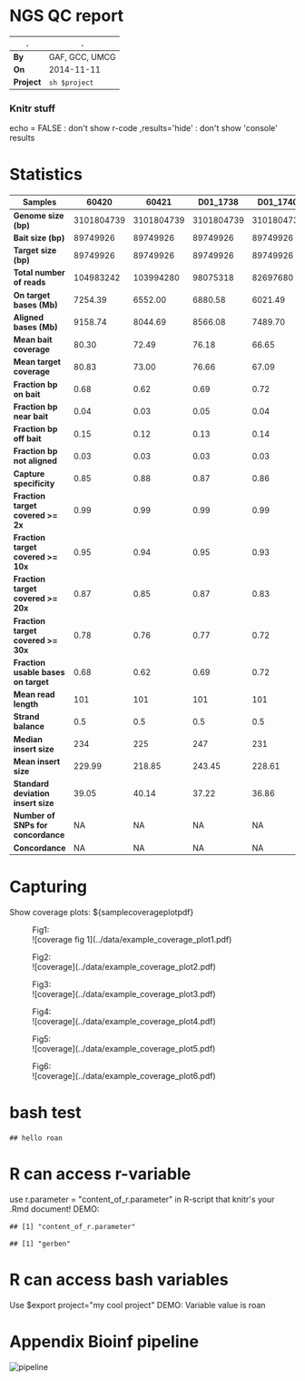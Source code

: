 # NGS QC report

.|.
---|---
**By** | GAF, GCC, UMCG
**On** | 2014-11-11
**Project** | `sh $project`

### Knitr stuff
echo = FALSE : don't show r-code
,results='hide' : don't show 'console' results

# Statistics
Samples|60420|60421|D01_1738|D01_1740|58913|div472|div534|div678|D01_2051|D01_2121|D94_0780|D94_0853|D94_0900|D01_2542|D01_2544|D01_2546|D02_0737|D02_0923|D96_2129|D96_2125|D96_2127|D02_1635|D02_1637|D02_2495|D99_0735|D02_4772|D97_1628|D01_3687|13869|15311|8180|39548 
 ---|---|---|---|---|---|---|---|---|---|---|---|---|---|---|---|---|---|---|---|---|---|---|---|---|---|---|---|---|---|---|---|--- 
 **Genome size (bp)**|3101804739|3101804739|3101804739|3101804739|3101804739|3101804739|3101804739|3101804739|3101804739|3101804739|3101804739|3101804739|3101804739|3101804739|3101804739|3101804739|3101804739|3101804739|3101804739|3101804739|3101804739|3101804739|3101804739|3101804739|3101804739|3101804739|3101804739|3101804739|3101804739|3101804739|3101804739|3101804739 
 **Bait size (bp)**|89749926|89749926|89749926|89749926|89749926|89749926|89749926|89749926|89749926|89749926|89749926|89749926|89749926|89749926|89749926|89749926|89749926|89749926|89749926|89749926|89749926|89749926|89749926|89749926|89749926|89749926|89749926|89749926|89749926|89749926|89749926|89749926 
 **Target size (bp)**|89749926|89749926|89749926|89749926|89749926|89749926|89749926|89749926|89749926|89749926|89749926|89749926|89749926|89749926|89749926|89749926|89749926|89749926|89749926|89749926|89749926|89749926|89749926|89749926|89749926|89749926|89749926|89749926|89749926|89749926|89749926|89749926 
 **Total number of reads**|104983242|103994280| 98075318| 82697680| 93039704| 82363378|110724330| 99478414| 81446398| 79425380| 88180120| 95606892| 96836270| 99396596| 85724060| 98617494| 88276640| 98039438| 96290116| 91658148| 82907098| 90429974| 93569960|100231776| 86266568| 84266172| 85593610| 86573456| 84519956| 94810728| 90810394| 98566698 
 **On target bases (Mb)**|7254.39|6552.00|6880.58|6021.49|5924.34|5171.43|7180.24|4817.31|4441.91|5213.39|5097.45|5902.52|5531.96|5715.63|4906.79|6171.15|4808.21|5805.39|5749.12|5766.66|4828.20|5508.71|5964.83|6234.93|5943.64|5835.48|5957.45|4480.19|5244.58|5327.58|5931.48|5912.83 
 **Aligned bases (Mb)**|9158.74|8044.69|8566.08|7489.70|7296.46|6633.95|8968.73|6066.60|5606.99|6393.62|6596.43|7735.10|7011.03|7546.73|6561.62|8243.32|6061.83|7160.21|7112.62|7412.06|6100.85|7238.67|7947.67|8305.02|7548.72|7447.87|7548.66|5853.09|7012.51|7005.86|7823.41|7703.06 
 **Mean bait coverage**|80.30|72.49|76.18|66.65|65.51|57.15|79.51|53.29|49.17|57.52|56.44|65.07|61.17|63.31|54.29|68.33|53.18|64.24|63.66|63.79|53.40|60.96|65.99|68.98|65.79|64.62|65.97|49.60|58.08|59.00|65.64|65.42 
 **Mean target coverage**|80.83|73.00|76.66|67.09|66.01|57.62|80.00|53.67|49.49|58.09|56.80|65.77|61.64|63.68|54.67|68.76|53.57|64.68|64.06|64.25|53.80|61.38|66.46|69.47|66.22|65.02|66.38|49.92|58.44|59.36|66.09|65.88 
 **Fraction bp on bait**|0.68|0.62|0.69|0.72|0.63|0.62|0.64|0.48|0.54|0.64|0.57|0.60|0.56|0.57|0.56|0.62|0.54|0.58|0.59|0.62|0.57|0.60|0.63|0.61|0.68|0.68|0.68|0.51|0.61|0.55|0.64|0.59 
 **Fraction bp near bait**|0.04|0.03|0.05|0.04|0.04|0.05|0.05|0.02|0.03|0.04|0.04|0.03|0.03|0.04|0.04|0.03|0.03|0.04|0.04|0.03|0.03|0.04|0.05|0.04|0.05|0.06|0.05|0.03|0.04|0.04|0.05|0.03 
 **Fraction bp off bait**|0.15|0.12|0.13|0.14|0.11|0.13|0.11|0.10|0.12|0.11|0.14|0.16|0.13|0.15|0.15|0.18|0.11|0.10|0.10|0.15|0.13|0.16|0.16|0.17|0.14|0.14|0.14|0.13|0.17|0.14|0.16|0.15 
 **Fraction bp not aligned**|0.03|0.03|0.03|0.03|0.03|0.03|0.03|0.03|0.03|0.02|0.03|0.03|0.03|0.03|0.03|0.03|0.03|0.03|0.03|0.03|0.03|0.04|0.03|0.04|0.03|0.02|0.03|0.03|0.03|0.03|0.03|0.03 
 **Capture specificity**|0.85|0.88|0.87|0.86|0.89|0.87|0.89|0.90|0.88|0.89|0.86|0.84|0.87|0.85|0.85|0.82|0.89|0.90|0.90|0.85|0.87|0.84|0.84|0.83|0.86|0.86|0.86|0.87|0.83|0.86|0.84|0.85 
 **Fraction target covered >= 2x**|0.99|0.99|0.99|0.99|0.99|0.98|0.99|0.99|0.99|0.98|0.99|0.97|0.98|0.99|0.99|0.99|0.99|0.98|0.99|0.99|0.98|0.99|0.99|0.99|0.99|0.99|0.99|0.98|0.99|0.99|0.99|0.99 
 **Fraction target covered >= 10x**|0.95|0.94|0.95|0.93|0.94|0.93|0.96|0.93|0.92|0.92|0.93|0.91|0.93|0.94|0.94|0.94|0.93|0.95|0.95|0.94|0.91|0.93|0.95|0.95|0.95|0.94|0.94|0.91|0.93|0.93|0.94|0.93 
 **Fraction target covered >= 20x**|0.87|0.85|0.87|0.83|0.85|0.83|0.89|0.82|0.78|0.82|0.82|0.82|0.82|0.83|0.82|0.84|0.81|0.88|0.86|0.84|0.78|0.81|0.85|0.86|0.86|0.85|0.84|0.76|0.80|0.81|0.84|0.83 
 **Fraction target covered >= 30x**|0.78|0.76|0.77|0.72|0.74|0.71|0.81|0.70|0.64|0.70|0.69|0.71|0.70|0.72|0.68|0.74|0.68|0.77|0.75|0.72|0.65|0.70|0.74|0.75|0.75|0.73|0.73|0.62|0.68|0.69|0.73|0.72 
 **Fraction usable bases on target**|0.68|0.62|0.69|0.72|0.63|0.62|0.64|0.48|0.54|0.64|0.57|0.60|0.56|0.57|0.56|0.62|0.54|0.58|0.59|0.62|0.57|0.60|0.63|0.61|0.68|0.68|0.68|0.51|0.61|0.55|0.64|0.59 
 **Mean read length**|101|101|101|101|101|101|101|101|101|101|101|101|101|101|101|101|101|101|101|101|101|101|101|101|101|101|101|101|101|101|101|101 
 **Strand balance**|0.5|0.5|0.5|0.5|0.5|0.5|0.5|0.5|0.5|0.5|0.5|0.5|0.5|0.5|0.5|0.5|0.5|0.5|0.5|0.5|0.5|0.5|0.5|0.5|0.5|0.5|0.5|0.5|0.5|0.5|0.5|0.5 
 **Median insert size**|234|225|247|231|240|264|255|222|229|241|239|230|230|234|245|226|237|252|249|234|233|240|261|245|254|260|250|242|247|247|251|231 
 **Mean insert size**|229.99|218.85|243.45|228.61|235.77|258.36|250.66|218.83|225.63|237.72|236.19|226.47|227.95|232.06|240.41|223.77|233.08|245.89|246.18|230.93|227.37|236.48|253.52|239.01|249.11|254.19|246.31|239.04|239.90|239.61|245.09|227.82 
 **Standard deviation insert size**|39.05|40.14|37.22|36.86|39.64|42.24|40.56|34.33|35.10|39.67|35.63|35.37|35.07|45.42|42.61|34.94|37.26|41.37|38.30|35.23|35.44|40.70|47.30|35.16|40.76|42.30|41.04|34.28|42.46|39.90|40.66|33.93 
 **Number of SNPs for concordance**|NA|NA|NA|NA|NA|NA|NA|NA|NA|NA|NA|NA|NA|NA|NA|NA|NA|NA|NA|NA|NA|NA|NA|NA|NA|NA|NA|NA|NA|NA|NA|NA 
 **Concordance**|NA|NA|NA|NA|NA|NA|NA|NA|NA|NA|NA|NA|NA|NA|NA|NA|NA|NA|NA|NA|NA|NA|NA|NA|NA|NA|NA|NA|NA|NA|NA|NA 

<!--
![plot of chunk unnamed-chunk-2](figure/unnamed-chunk-2-1.png) 
-->

# Capturing
Show coverage plots: ${samplecoverageplotpdf}
<figure><figcaption>Fig1:</figcaption>![coverage fig 1](../data/example_coverage_plot1.pdf)</figure>
<figure><figcaption>Fig2:</figcaption>![coverage](../data/example_coverage_plot2.pdf)</figure>
<figure><figcaption>Fig3:</figcaption>![coverage](../data/example_coverage_plot3.pdf)</figure>
<figure><figcaption>Fig4:</figcaption>![coverage](../data/example_coverage_plot4.pdf)</figure>
<figure><figcaption>Fig5:</figcaption>![coverage](../data/example_coverage_plot5.pdf)</figure>
<figure><figcaption>Fig6:</figcaption>![coverage](../data/example_coverage_plot6.pdf)</figure>

# bash test

```
## hello roan
```

# R can access r-variable
use r.parameter = "content_of_r.parameter" in R-script that knitr's your .Rmd document!
DEMO:

```
## [1] "content_of_r.parameter"
```


```
## [1] "gerben"
```

# R can access bash variables
Use $export project="my cool project"
DEMO: Variable value is
 roan 

# Appendix Bioinf pipeline
![pipeline](http://chapmanb.github.io/bcbb/lane_processing.png)
